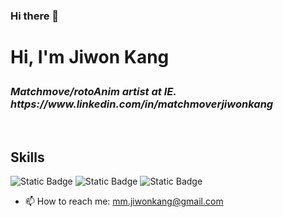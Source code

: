 ### Hi there 👋

<h1> Hi, I'm Jiwon Kang


<p>
  <em>
    <h3>
      Matchmove/rotoAnim artist at IE. 
      https://www.linkedin.com/in/matchmoverjiwonkang
      </a>
    </h3>     
      </em>
</p>

<br />
<h2> Skills </h2>

![Static Badge](https://img.shields.io/badge/Matchmove-black)
![Static Badge](https://img.shields.io/badge/rotoAnim-red)
![Static Badge](https://img.shields.io/badge/python-red)





- 📫 How to reach me: mm.jiwonkang@gmail.com
